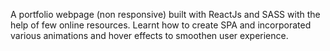A portfolio webpage (non responsive) built with ReactJs and SASS with the help of few online resources. Learnt how to create SPA and incorporated various animations and hover effects to smoothen user experience.

